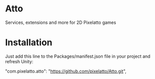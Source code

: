 # Atto

Services, extensions and more for 2D Pixelatto games

# Installation

Just add this line to the Packages/manifest.json file in your project and refresh Unity:

"com.pixelatto.atto": "https://github.com/pixelatto/Atto.git",
